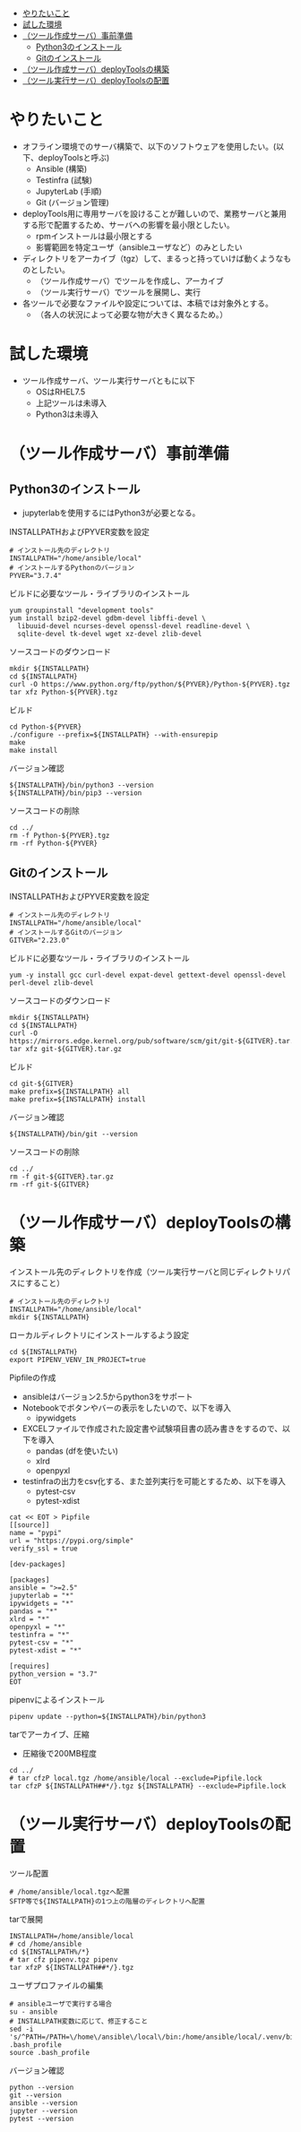 <!-- TOC -->

- [やりたいこと](#やりたいこと)
- [試した環境](#試した環境)
- [（ツール作成サーバ）事前準備](#ツール作成サーバ事前準備)
    - [Python3のインストール](#python3のインストール)
    - [Gitのインストール](#gitのインストール)
- [（ツール作成サーバ）deployToolsの構築](#ツール作成サーバdeploytoolsの構築)
- [（ツール実行サーバ）deployToolsの配置](#ツール実行サーバdeploytoolsの配置)

<!-- /TOC -->

# やりたいこと
- オフライン環境でのサーバ構築で、以下のソフトウェアを使用したい。(以下、deployToolsと呼ぶ)
  - Ansible (構築)
  - Testinfra (試験)
  - JupyterLab (手順)
  - Git (バージョン管理)
- deployTools用に専用サーバを設けることが難しいので、業務サーバと兼用する形で配置するため、サーバへの影響を最小限としたい。
  - rpmインストールは最小限とする
  - 影響範囲を特定ユーザ（ansibleユーザなど）のみとしたい
- ディレクトリをアーカイブ（tgz）して、まるっと持っていけば動くようなものとしたい。
  - （ツール作成サーバ）でツールを作成し、アーカイブ
  - （ツール実行サーバ）でツールを展開し、実行
- 各ツールで必要なファイルや設定については、本稿では対象外とする。
  - （各人の状況によって必要な物が大きく異なるため。）

# 試した環境
- ツール作成サーバ、ツール実行サーバともに以下
  - OSはRHEL7.5
  - 上記ツールは未導入
  - Python3は未導入

# （ツール作成サーバ）事前準備
## Python3のインストール

- jupyterlabを使用するにはPython3が必要となる。

INSTALLPATHおよびPYVER変数を設定
```
# インストール先のディレクトリ
INSTALLPATH="/home/ansible/local"
# インストールするPythonのバージョン
PYVER="3.7.4"
```

ビルドに必要なツール・ライブラリのインストール
```
yum groupinstall "development tools"
yum install bzip2-devel gdbm-devel libffi-devel \
  libuuid-devel ncurses-devel openssl-devel readline-devel \
  sqlite-devel tk-devel wget xz-devel zlib-devel
```

ソースコードのダウンロード
```
mkdir ${INSTALLPATH}
cd ${INSTALLPATH}
curl -O https://www.python.org/ftp/python/${PYVER}/Python-${PYVER}.tgz
tar xfz Python-${PYVER}.tgz
```

ビルド
```
cd Python-${PYVER}
./configure --prefix=${INSTALLPATH} --with-ensurepip
make
make install
```

バージョン確認
```
${INSTALLPATH}/bin/python3 --version
${INSTALLPATH}/bin/pip3 --version
```

ソースコードの削除
```
cd ../
rm -f Python-${PYVER}.tgz
rm -rf Python-${PYVER}
```

## Gitのインストール
INSTALLPATHおよびPYVER変数を設定
```
# インストール先のディレクトリ
INSTALLPATH="/home/ansible/local"
# インストールするGitのバージョン
GITVER="2.23.0"
```

ビルドに必要なツール・ライブラリのインストール
```
yum -y install gcc curl-devel expat-devel gettext-devel openssl-devel perl-devel zlib-devel
```

ソースコードのダウンロード
```
mkdir ${INSTALLPATH}
cd ${INSTALLPATH}
curl -O https://mirrors.edge.kernel.org/pub/software/scm/git/git-${GITVER}.tar.gz
tar xfz git-${GITVER}.tar.gz
```

ビルド
```
cd git-${GITVER}
make prefix=${INSTALLPATH} all
make prefix=${INSTALLPATH} install
```

バージョン確認
```
${INSTALLPATH}/bin/git --version
```

ソースコードの削除
```
cd ../
rm -f git-${GITVER}.tar.gz
rm -rf git-${GITVER}
```

# （ツール作成サーバ）deployToolsの構築

インストール先のディレクトリを作成（ツール実行サーバと同じディレクトリパスにすること）
```
# インストール先のディレクトリ
INSTALLPATH="/home/ansible/local"
mkdir ${INSTALLPATH}
```

ローカルディレクトリにインストールするよう設定
```
cd ${INSTALLPATH}
export PIPENV_VENV_IN_PROJECT=true
```

Pipfileの作成
- ansibleはバージョン2.5からpython3をサポート
- Notebookでボタンやバーの表示をしたいので、以下を導入
  - ipywidgets
- EXCELファイルで作成された設定書や試験項目書の読み書きをするので、以下を導入
  - pandas (dfを使いたい)
  - xlrd
  - openpyxl
- testinfraの出力をcsv化する、また並列実行を可能とするため、以下を導入
  - pytest-csv
  - pytest-xdist

```
cat << EOT > Pipfile
[[source]]
name = "pypi"
url = "https://pypi.org/simple"
verify_ssl = true

[dev-packages]

[packages]
ansible = ">=2.5"
jupyterlab = "*"
ipywidgets = "*"
pandas = "*"
xlrd = "*"
openpyxl = "*"
testinfra = "*"
pytest-csv = "*"
pytest-xdist = "*"

[requires]
python_version = "3.7"
EOT
```

pipenvによるインストール
```
pipenv update --python=${INSTALLPATH}/bin/python3
```

tarでアーカイブ、圧縮
- 圧縮後で200MB程度

```
cd ../
# tar cfzP local.tgz /home/ansible/local --exclude=Pipfile.lock
tar cfzP ${INSTALLPATH##*/}.tgz ${INSTALLPATH} --exclude=Pipfile.lock
```

# （ツール実行サーバ）deployToolsの配置
ツール配置
```
# /home/ansible/local.tgzへ配置
SFTP等で${INSTALLPATH}の1つ上の階層のディレクトリへ配置
```

tarで展開
```
INSTALLPATH=/home/ansible/local
# cd /home/ansible
cd ${INSTALLPATH%/*}
# tar cfz pipenv.tgz pipenv
tar xfzP ${INSTALLPATH##*/}.tgz
```

ユーザプロファイルの編集
```
# ansibleユーザで実行する場合
su - ansible
# INSTALLPATH変数に応じて、修正すること
sed -i 's/^PATH=/PATH=\/home\/ansible\/local\/bin:/home/ansible/local/.venv/bin:/g' .bash_profile
source .bash_profile
```

バージョン確認
```
python --version
git --version
ansible --version
jupyter --version
pytest --version
```
